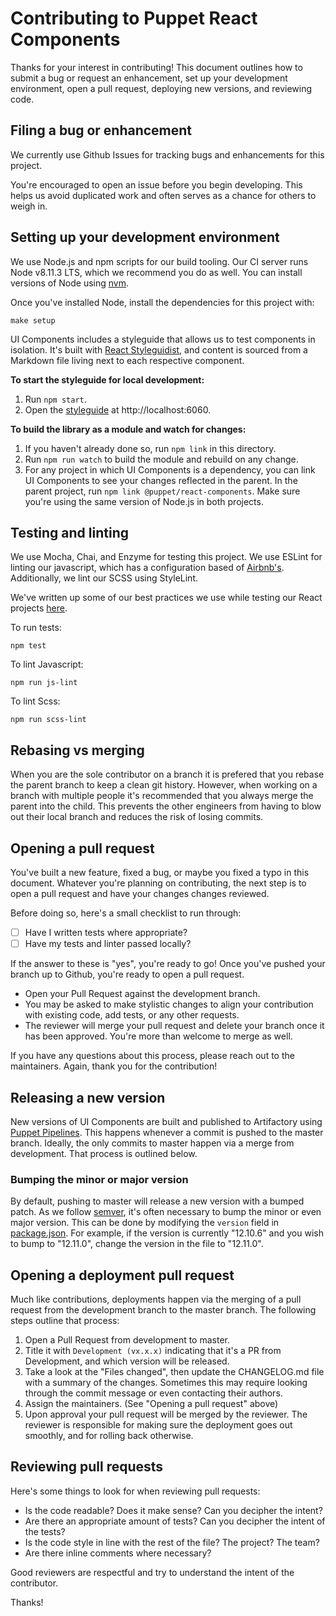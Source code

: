# Contributing to Puppet React Components

Thanks for your interest in contributing! This document outlines how to submit a
bug or request an enhancement, set up your development environment, open a pull
request, deploying new versions, and reviewing code.

## Filing a bug or enhancement

We currently use Github Issues for tracking bugs and enhancements for this
project.

You're encouraged to open an issue before you begin developing. This helps us
avoid duplicated work and often serves as a chance for others to weigh in.

## Setting up your development environment

We use Node.js and npm scripts for our build tooling. Our CI server runs Node
v8.11.3 LTS, which we recommend you do as well. You can install versions of Node
using [nvm](https://github.com/creationix/nvm).

Once you've installed Node, install the dependencies for this project with:

```
make setup
```

UI Components includes a styleguide that allows us to test components in
isolation. It's built with [React Styleguidist](https://github.com/styleguidist/react-styleguidist),
and content is sourced from a Markdown file living next to each respective
component.

**To start the styleguide for local development:**

1. Run `npm start`.
2. Open the [styleguide](http://localhost:6060) at http://localhost:6060.

**To build the library as a module and watch for changes:**

1. If you haven't already done so, run `npm link` in this directory.
2. Run `npm run watch` to build the module and rebuild on any change.
3. For any project in which UI Components is a dependency, you can link UI
   Components to see your changes reflected in the parent. In the parent project,
   run `npm link @puppet/react-components`. Make sure you're using the same
   version of Node.js in both projects.

## Testing and linting

We use Mocha, Chai, and Enzyme for testing this project. We use ESLint for
linting our javascript, which has a configuration based of [Airbnb's](https://www.npmjs.com/package/eslint-config-airbnb).
Additionally, we lint our SCSS using StyleLint.

We've written up some of our best practices we use while testing our React
projects [here](https://reflect.io/blog/js-testing-mocha-chai-enzyme/).

To run tests:

```
npm test
```

To lint Javascript:

```
npm run js-lint
```

To lint Scss:

```
npm run scss-lint
```

## Rebasing vs merging

When you are the sole contributor on a branch it is prefered that you rebase the parent branch to keep
a clean git history. However, when working on a branch with multiple people it's recommended that you
always merge the parent into the child. This prevents the other engineers from having to blow out their
local branch and reduces the risk of losing commits.

## Opening a pull request

You've built a new feature, fixed a bug, or maybe you fixed a typo in this
document. Whatever you're planning on contributing, the next step is to open a
pull request and have your changes changes reviewed.

Before doing so, here's a small checklist to run through:

- [ ] Have I written tests where appropriate?
- [ ] Have my tests and linter passed locally?

If the answer to these is "yes", you're ready to go! Once you've pushed your
branch up to Github, you're ready to open a pull request.

- Open your Pull Request against the development branch.
- You may be asked to make stylistic changes to align your contribution with
  existing code, add tests, or any other requests.
- The reviewer will merge your pull request and delete your branch once it has
  been approved. You're more than welcome to merge as well.

If you have any questions about this process, please reach out to the
maintainers. Again, thank you for the contribution!

## Releasing a new version

New versions of UI Components are built and published to Artifactory using
[Puppet Pipelines](http://pipelines.puppet.com/). This happens whenever a commit
is pushed to the master branch. Ideally, the only commits to master happen via a
merge from development. That process is outlined below.

### Bumping the minor or major version

By default, pushing to master will release a new version with a bumped patch. As
we follow [semver](https://semver.org/), it's often necessary to bump the minor
or even major version. This can be done by modifying the `version` field in
[package.json](./package.json). For example, if the version is currently
"12.10.6" and you wish to bump to "12.11.0", change the version in the file to
"12.11.0".

## Opening a deployment pull request

Much like contributions, deployments happen via the merging of a pull request
from the development branch to the master branch. The following steps outline
that process:

1. Open a Pull Request from development to master.
2. Title it with `Development (vx.x.x)` indicating that it's a PR from
   Development, and which version will be released.
3. Take a look at the "Files changed", then update the CHANGELOG.md file with
   a summary of the changes. Sometimes this may require looking through the
   commit message or even contacting their authors.
4. Assign the maintainers. (See "Opening a pull request" above)
5. Upon approval your pull request will be merged by the reviewer. The reviewer
   is responsible for making sure the deployment goes out smoothly, and for
   rolling back otherwise.

## Reviewing pull requests

Here's some things to look for when reviewing pull requests:

- Is the code readable? Does it make sense? Can you decipher the intent?
- Are there an appropriate amount of tests? Can you decipher the intent of the
  tests?
- Is the code style in line with the rest of the file? The project? The team?
- Are there inline comments where necessary?

Good reviewers are respectful and try to understand the intent of the
contributor.

Thanks!
